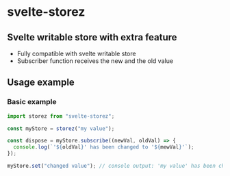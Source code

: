 # svelte-storez

## Svelte writable store with extra feature

- Fully compatible with svelte writable store
- Subscriber function receives the new and the old value

## Usage example

### Basic example

```js
import storez from "svelte-storez";

const myStore = storez("my value");

const dispose = myStore.subscribe((newVal, oldVal) => {
  console.log(`'${oldVal}' has been changed to '${mewVal}'`);
});

myStore.set("changed value"); // console output: 'my value' has been changed to 'changed value'
```
